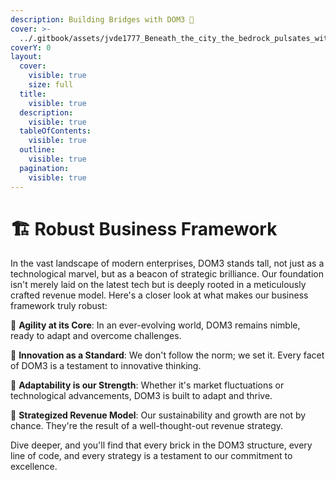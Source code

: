 ```yaml
---
description: Building Bridges with DOM3 🌉
cover: >-
  ../.gitbook/assets/jvde1777_Beneath_the_city_the_bedrock_pulsates_with_a_vibrant_g_7da196d3-c98d-470e-b189-d1f7f5d2126f.png
coverY: 0
layout:
  cover:
    visible: true
    size: full
  title:
    visible: true
  description:
    visible: true
  tableOfContents:
    visible: true
  outline:
    visible: true
  pagination:
    visible: true
---
```


# 🏗 Robust Business Framework

In the vast landscape of modern enterprises, DOM3 stands tall, not just as a technological marvel, but as a beacon of strategic brilliance. Our foundation isn't merely laid on the latest tech but is deeply rooted in a meticulously crafted revenue model. Here's a closer look at what makes our business framework truly robust:

🚀 **Agility at its Core**: In an ever-evolving world, DOM3 remains nimble, ready to adapt and overcome challenges.

🌟 **Innovation as a Standard**: We don't follow the norm; we set it. Every facet of DOM3 is a testament to innovative thinking.

🌱 **Adaptability is our Strength**: Whether it's market fluctuations or technological advancements, DOM3 is built to adapt and thrive.

💼 **Strategized Revenue Model**: Our sustainability and growth are not by chance. They're the result of a well-thought-out revenue strategy.

Dive deeper, and you'll find that every brick in the DOM3 structure, every line of code, and every strategy is a testament to our commitment to excellence.
